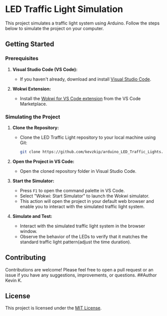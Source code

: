 # LED Traffic Light Simulation

This project simulates a traffic light system using Arduino. Follow the steps below to simulate the project on your computer.

## Getting Started

### Prerequisites

1. **Visual Studio Code (VS Code):**
   - If you haven't already, download and install [Visual Studio Code](https://code.visualstudio.com/).

2. **Wokwi Extension:**
   - Install the [Wokwi for VS Code extension](https://marketplace.visualstudio.com/items?itemName=wokwi.wokwi-vscode) from the VS Code Marketplace.

### Simulating the Project

1. **Clone the Repository:**
   - Clone the LED Traffic Light repository to your local machine using Git:
     ```bash
     git clone https://github.com/kevzkip/arduino_LED_Traffic_Lights.git
     ```

2. **Open the Project in VS Code:**
   - Open the cloned repository folder in Visual Studio Code.

3. **Start the Simulator:**
   - Press `F1` to open the command palette in VS Code.
   - Select "Wokwi: Start Simulator" to launch the Wokwi simulator.
   - This action will open the project in your default web browser and enable you to interact with the simulated traffic light system.

4. **Simulate and Test:**
   - Interact with the simulated traffic light system in the browser window.
   - Observe the behavior of the LEDs to verify that it matches the standard traffic light pattern(adjust the time duration).

## Contributing

Contributions are welcome! Please feel free to open a pull request or an issue if you have any suggestions, improvements, or questions.
##Author
Kevin K.

## License

This project is licensed under the [MIT License](LICENSE).

